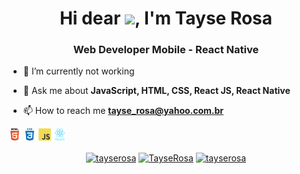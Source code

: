 <h1 align="center">Hi dear <img src="https://raw.githubusercontent.com/kaueMarques/kaueMarques/master/hi.gif" width="30px">, I'm Tayse Rosa</h1>
<h3 align="center">Web Developer Mobile - React Native</h3>


- 🔭 I’m currently not working

- 💬 Ask me about **JavaScript, HTML, CSS, React JS, React Native**

- 📫 How to reach me **tayse_rosa@yahoo.com.br**

<p align="left">

<img src="https://raw.githubusercontent.com/devicons/devicon/master/icons/html5/html5-original-wordmark.svg" alt="html5"  width="20" height="20"/>

<img src="https://raw.githubusercontent.com/devicons/devicon/master/icons/css3/css3-plain-wordmark.svg" alt="css3"  width="20" height="20"/>


<img src="https://raw.githubusercontent.com/devicons/devicon/master/icons/javascript/javascript-original.svg" alt="javascript" width="20" height="20"/>

<img src="https://raw.githubusercontent.com/devicons/devicon/master/icons/react/react-original-wordmark.svg" alt="react" width="20" height="20"/>
</p>


<p align="center">
<a href="https://codepen.io/tayserosa" target="blank"><img align="center" src="https://cdn.jsdelivr.net/npm/simple-icons@3.0.1/icons/codepen.svg" alt="tayserosa" height="20" width="20" /></a>
<a href="https://linkedin.com/in/tayse-rosa-3b683151" target="blank"><img align="center" src="https://cdn.jsdelivr.net/npm/simple-icons@3.0.1/icons/linkedin.svg" alt="TayseRosa" height="20" width="20" /></a>
<a href="https://stackoverflow.com/users/16688382/tayse-rosa" target="blank"><img align="center" src="https://cdn.jsdelivr.net/npm/simple-icons@3.0.1/icons/stackoverflow.svg" alt="tayserosa" height="20" width="20" /></a>
</p>

